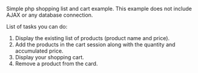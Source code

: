 Simple php shopping list and cart example.
This example does not include AJAX or any database connection.

List of tasks you can do: 
1. Display the existing list of products (product name and price).
2. Add the products in the cart session along with the quantity and accumulated price.
3. Display your shopping cart.
4. Remove a product from the card.
